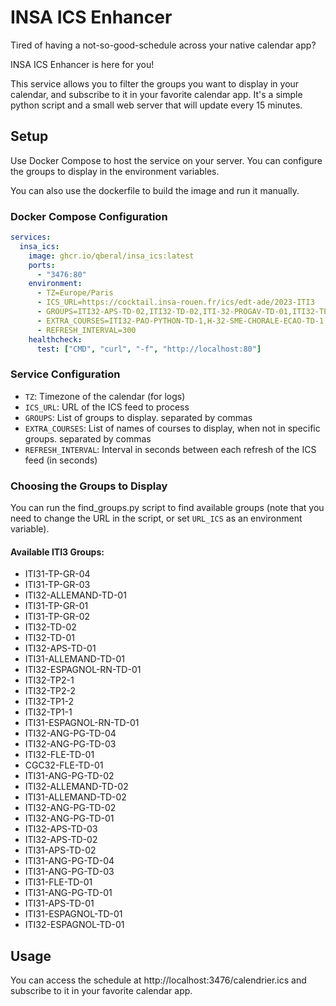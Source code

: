 # INSA ICS Enhancer

Tired of having a not-so-good-schedule across your native calendar app?

INSA ICS Enhancer is here for you!

This service allows you to filter the groups you want to display in your calendar, and subscribe to it in your favorite calendar app. It's a simple python script and a small web server that will update every 15 minutes.

## Setup

Use Docker Compose to host the service on your server. You can configure the groups to display in the environment variables.

You can also use the dockerfile to build the image and run it manually.

### Docker Compose Configuration

```yml
services:
  insa_ics:
    image: ghcr.io/qberal/insa_ics:latest
    ports:
      - "3476:80"
    environment:
      - TZ=Europe/Paris
      - ICS_URL=https://cocktail.insa-rouen.fr/ics/edt-ade/2023-ITI3
      - GROUPS=ITI32-APS-TD-02,ITI32-TD-02,ITI-32-PROGAV-TD-01,ITI32-TP2-1,ITI32-ESPAGNOL-RN-TD-01,ITI32-ANG-PG-TD-04
      - EXTRA_COURSES=ITI32-PAO-PYTHON-TD-1,H-32-SME-CHORALE-ECAO-TD-1
      - REFRESH_INTERVAL=300
    healthcheck:
      test: ["CMD", "curl", "-f", "http://localhost:80"]
```

### Service Configuration
- `TZ`: Timezone of the calendar (for logs)
- `ICS_URL`: URL of the ICS feed to process
- `GROUPS`: List of groups to display. separated by commas
- `EXTRA_COURSES`: List of names of courses to display, when not in specific groups. separated by commas
- `REFRESH_INTERVAL`: Interval in seconds between each refresh of the ICS feed (in seconds)

### Choosing the Groups to Display
You can run the find_groups.py script to find available groups (note that you need to change the URL in the script, or set `URL_ICS` as an environment variable).

#### Available ITI3 Groups:

- ITI31-TP-GR-04
- ITI31-TP-GR-03
- ITI32-ALLEMAND-TD-01
- ITI31-TP-GR-01
- ITI31-TP-GR-02
- ITI32-TD-02
- ITI32-TD-01
- ITI32-APS-TD-01
- ITI31-ALLEMAND-TD-01
- ITI32-ESPAGNOL-RN-TD-01
- ITI32-TP2-1
- ITI32-TP2-2
- ITI32-TP1-2
- ITI32-TP1-1
- ITI31-ESPAGNOL-RN-TD-01
- ITI32-ANG-PG-TD-04
- ITI32-ANG-PG-TD-03
- ITI32-FLE-TD-01
- CGC32-FLE-TD-01
- ITI31-ANG-PG-TD-02
- ITI32-ALLEMAND-TD-02
- ITI31-ALLEMAND-TD-02
- ITI32-ANG-PG-TD-02
- ITI32-ANG-PG-TD-01
- ITI32-APS-TD-03
- ITI32-APS-TD-02
- ITI31-APS-TD-02
- ITI31-ANG-PG-TD-04
- ITI31-ANG-PG-TD-03
- ITI31-FLE-TD-01
- ITI31-ANG-PG-TD-01
- ITI31-APS-TD-01
- ITI31-ESPAGNOL-TD-01
- ITI32-ESPAGNOL-TD-01


## Usage
You can access the schedule at http://localhost:3476/calendrier.ics and subscribe to it in your favorite calendar app.

